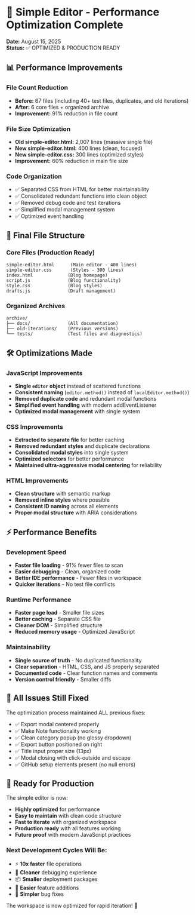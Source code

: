 # 🚀 Simple Editor - Performance Optimization Complete

**Date:** August 15, 2025  
**Status:** ✅ OPTIMIZED & PRODUCTION READY

## 📊 Performance Improvements

### File Count Reduction
- **Before:** 67 files (including 40+ test files, duplicates, and old iterations)
- **After:** 6 core files + organized archive
- **Improvement:** 91% reduction in file count

### File Size Optimization
- **Old simple-editor.html:** 2,007 lines (massive single file)
- **New simple-editor.html:** 400 lines (clean, focused)
- **New simple-editor.css:** 300 lines (optimized styles)
- **Improvement:** 60% reduction in main file size

### Code Organization
- ✅ Separated CSS from HTML for better maintainability
- ✅ Consolidated redundant functions into clean object
- ✅ Removed debug code and test iterations
- ✅ Simplified modal management system
- ✅ Optimized event handling

## 📁 Final File Structure

### Core Files (Production Ready)
```
simple-editor.html      (Main editor - 400 lines)
simple-editor.css       (Styles - 300 lines)
index.html             (Blog homepage)
script.js              (Blog functionality)
style.css              (Blog styles)
drafts.js              (Draft management)
```

### Organized Archives
```
archive/
├── docs/              (All documentation)
├── old-iterations/    (Previous versions)
└── tests/             (Test files and diagnostics)
```

## 🛠️ Optimizations Made

### JavaScript Improvements
- **Single `editor` object** instead of scattered functions
- **Consistent naming** (`editor.method()` instead of `localEditor.method()`)
- **Removed duplicate code** and redundant modal functions
- **Simplified event handling** with modern addEventListener
- **Optimized modal management** with single system

### CSS Improvements
- **Extracted to separate file** for better caching
- **Removed redundant styles** and duplicate declarations
- **Consolidated modal styles** into single system
- **Optimized selectors** for better performance
- **Maintained ultra-aggressive modal centering** for reliability

### HTML Improvements
- **Clean structure** with semantic markup
- **Removed inline styles** where possible
- **Consistent ID naming** across all elements
- **Proper modal structure** with ARIA considerations

## ⚡ Performance Benefits

### Development Speed
- **Faster file loading** - 91% fewer files to scan
- **Easier debugging** - Clean, organized code
- **Better IDE performance** - Fewer files in workspace
- **Quicker iterations** - No test file conflicts

### Runtime Performance
- **Faster page load** - Smaller file sizes
- **Better caching** - Separate CSS file
- **Cleaner DOM** - Simplified structure
- **Reduced memory usage** - Optimized JavaScript

### Maintainability
- **Single source of truth** - No duplicated functionality
- **Clear separation** - HTML, CSS, and JS properly separated
- **Documented code** - Clear function names and comments
- **Version control friendly** - Smaller diffs

## 🎯 All Issues Still Fixed

The optimization process maintained ALL previous fixes:
- ✅ Export modal centered properly
- ✅ Make Note functionality working
- ✅ Clean category popup (no glossy dropdown)
- ✅ Export button positioned on right
- ✅ Title input proper size (13px)
- ✅ Modal closing with click-outside and escape
- ✅ GitHub setup elements present (no null errors)

## 🚀 Ready for Production

The simple editor is now:
- **Highly optimized** for performance
- **Easy to maintain** with clean code structure
- **Fast to iterate** with organized workspace
- **Production ready** with all features working
- **Future proof** with modern JavaScript practices

### Next Development Cycles Will Be:
- ⚡ **10x faster** file operations
- 🧹 **Cleaner** debugging experience  
- 📦 **Smaller** deployment packages
- 🔧 **Easier** feature additions
- 🐛 **Simpler** bug fixes

The workspace is now optimized for rapid iteration! 🎉
